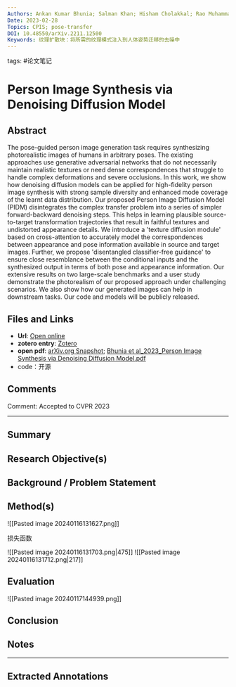 ```yaml
---
Authors: Ankan Kumar Bhunia; Salman Khan; Hisham Cholakkal; Rao Muhammad Anwer; Jorma Laaksonen; Mubarak Shah; Fahad Shahbaz Khan
Date: 2023-02-28
Topics: CPIS; pose-transfer
DOI: 10.48550/arXiv.2211.12500
Keywords: 纹理扩散块：将所需的纹理模式注入到人体姿势迁移的去噪中
---
```

tags: #论文笔记 

# Person Image Synthesis via Denoising Diffusion Model


## Abstract
The pose-guided person image generation task requires synthesizing photorealistic images of humans in arbitrary poses. The existing approaches use generative adversarial networks that do not necessarily maintain realistic textures or need dense correspondences that struggle to handle complex deformations and severe occlusions. In this work, we show how denoising diffusion models can be applied for high-fidelity person image synthesis with strong sample diversity and enhanced mode coverage of the learnt data distribution. Our proposed Person Image Diffusion Model (PIDM) disintegrates the complex transfer problem into a series of simpler forward-backward denoising steps. This helps in learning plausible source-to-target transformation trajectories that result in faithful textures and undistorted appearance details. We introduce a 'texture diffusion module' based on cross-attention to accurately model the correspondences between appearance and pose information available in source and target images. Further, we propose 'disentangled classifier-free guidance' to ensure close resemblance between the conditional inputs and the synthesized output in terms of both pose and appearance information. Our extensive results on two large-scale benchmarks and a user study demonstrate the photorealism of our proposed approach under challenging scenarios. We also show how our generated images can help in downstream tasks. Our code and models will be publicly released.

## Files and Links
- **Url**: [Open online](http://arxiv.org/abs/2211.12500)
- **zotero entry**: [Zotero](zotero://select/library/items/UJ6GU9CZ)
- **open pdf**: [arXiv.org Snapshot](zotero://open-pdf/library/items/H9FEW9CV); [Bhunia et al_2023_Person Image Synthesis via Denoising Diffusion Model.pdf](zotero://open-pdf/library/items/LMZDI5J7)
- code：开源
## Comments
Comment: Accepted to CVPR 2023

---

## Summary

  
## Research Objective(s)


## Background / Problem Statement


## Method(s)


![[Pasted image 20240116131627.png]]


损失函数

![[Pasted image 20240116131703.png|475]]
![[Pasted image 20240116131712.png|217]]

## Evaluation
![[Pasted image 20240117144939.png]]

## Conclusion


## Notes


----

## Extracted Annotations


